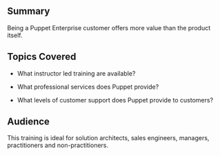 ## Summary
Being a Puppet Enterprise customer offers more value than the product itself.

## Topics Covered
* What instructor led training are available?

* What professional services does Puppet provide?

* What levels of customer support does Puppet provide to customers?

## Audience
This training is ideal for solution architects, sales engineers, managers, practitioners and non-practitioners.